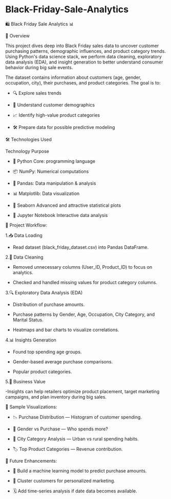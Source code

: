 # Black-Friday-Sale-Analytics

🛍️ Black Friday Sale Analytics 📊

📌 Overview

This project dives deep into Black Friday sales data to uncover customer purchasing patterns, demographic influences, and product category trends. Using Python's data science stack, we perform data cleaning, exploratory data analysis (EDA), and insight generation to better understand consumer behavior during big sale events.

The dataset contains information about customers (age, gender, occupation, city), their purchases, and product categories.
The goal is to:

- 🔍 Explore sales trends

- 👥 Understand customer demographics

- 📈 Identify high-value product categories

- 🛠 Prepare data for possible predictive modeling


🛠 Technologies Used


Technology Purpose

- 🐍 Python	Core: programming language

- 📦 NumPy:	Numerical computations

- 🐼 Pandas:	Data manipulation & analysis

- 📊 Matplotlib:	Data visualization

- 🎨 Seaborn	Advanced and attractive statistical plots

- 📓 Jupyter Notebook	Interactive data analysis


📂 Project Workflow:


1.📥 Data Loading

- Read dataset (black_friday_dataset.csv) into Pandas DataFrame.


2.🧹 Data Cleaning

- Removed unnecessary columns (User_ID, Product_ID) to focus on analytics.

- Checked and handled missing values for product category columns.


3.🔍 Exploratory Data Analysis (EDA)

- Distribution of purchase amounts.

- Purchase patterns by Gender, Age, Occupation, City Category, and Marital Status.

- Heatmaps and bar charts to visualize correlations.


4.📊 Insights Generation

- Found top spending age groups.

- Gender-based average purchase comparisons.

- Popular product categories.


5.🎯 Business Value

-Insights can help retailers optimize product placement, target marketing campaigns, and plan inventory during big sales.


📸 Sample Visualizations:


- 📉 Purchase Distribution — Histogram of customer spending.


- 👫 Gender vs Purchase — Who spends more?


- 📍 City Category Analysis — Urban vs rural spending habits.


- 🏷 Top Product Categories — Revenue contribution.


🚀 Future Enhancements: 

- 🔮 Build a machine learning model to predict purchase amounts.

- 📌 Cluster customers for personalized marketing.

- 🗓 Add time-series analysis if date data becomes available.



